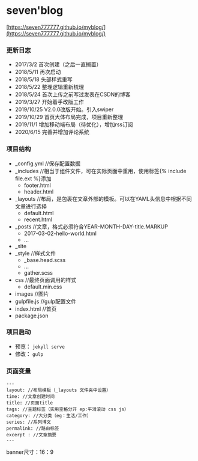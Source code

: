 # seven'blog
[https://seven777777.github.io/myblog/](https://seven777777.github.io/myblog/)

### 更新日志
- 2017/3/2 首次创建（之后一直搁置）
- 2018/5/11 再次启动
- 2018/5/18 头部样式重写
- 2018/5/22 整理逻辑重新梳理
- 2018/5/24 首次上传之前写过发表在CSDN的博客
- 2019/3/27 开始着手改版工作
- 2019/10/25 V2.0.0改版开始。引入swiper
- 2019/10/29 首页大体布局完成，项目重新整理
- 2019/11/1 增加移动端布局（待优化），增加rss订阅
- 2020/6/15 完善并增加评论系统

### 项目结构
- _config.yml //保存配置数据
- _includes //相当于组件文件，可在实际页面中重用，使用标签{% include file.ext %}添加
	- footer.html
	- header.html
- _layouts //布局，是包裹在文章外部的模板。可以在YAML头信息中根据不同文章进行选择
	- default.html
	- recent.html
- _posts //文章，格式必须符合YEAR-MONTH-DAY-title.MARKUP
	- 2017-03-02-hello-world.html
	- ...
- _site 
- _style //样式文件
	- _base.head.scss
	- ...
	- gather.scss
- css //最终页面调用的样式
	- default.min.css
- images //图片
- gulpfile.js //gulp配置文件
- index.html //首页
- package.json 

### 项目启动
- 预览：
`jekyll serve`
- 修改：
`gulp`
	
### 页面变量

```
---
layout: //布局模板（_layouts 文件夹中设置）
time: //文章创建时间
title: //页面title
tags: //主题标签（实用空格分开 ep:平滑滚动 css js）
category: //大分类（eg：生活/工作）
series: //系列博文
permalink: //路由标签
excerpt : //文章摘要
---
```

banner尺寸：16：9
